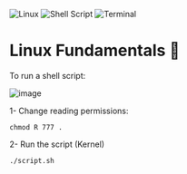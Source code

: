 ![Linux](https://img.shields.io/badge/Linux-FCC624?style=for-the-badge&logo=linux&logoColor=black) ![Shell Script](https://img.shields.io/badge/shell_script-%23121011.svg?style=for-the-badge&logo=gnu-bash&logoColor=white) ![Terminal](https://badgen.net/badge/icon/terminal?icon=terminal&label)

# Linux Fundamentals 🐧

To run a shell script:

![image](https://user-images.githubusercontent.com/60454486/170837280-3463207e-e4b1-48b5-baaa-729eac0638c9.png)


1- Change reading permissions:
```
chmod R 777 .
```

2- Run the script (Kernel)
```
./script.sh
```
